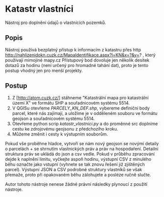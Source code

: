 # Katastr vlastníci

Nástroj pro doplnění údajů o vlastnících pozemků.

## Popis

Nástroj používá bezplatný přístup k informacím z katastru přes http http://nahlizenidokn.cuzk.cz/MapaIdentifikace.aspx?l=KN&x=?&y=? , který používají mimojiné mapy.cz Přístupový bod dovoluje jen několik desítek dotazů za hodinu (není určený pro hromadné tahání dat), proto je tento postup vhodný jen pro menší projekty.

## Postup

1. Z [http://atom.cuzk.cz/] stáhneme "Katastrální mapa pro katastrální území X" ve formátu SHP a souřadnicovém systému 5514.
2. V QGISu otevřeme *PARCELY_KN_DEF.shp*, vybereme definiční body parcel, které nás zajímají, a uložíme je v odděleném souboru ve formátu geojson a souřadnicovém systému 5514.
3. Otevřeme python scrip *katastr_vlastnici.py* a do proměnné src doplníme cestu ke zdrojovému geojsonu z předchozího kroku.
4. Můžeme změnit i cesty k výstupním souborům.

Pokud vše proběhne hladce, vytvoří se nám nový geojson se novými detaily o parcelách + se shrnutím vlastnických práv a práv na hospodaření. Detailní struktura práv se ukládá do json a csv vedle.
Pokud v průběhu zpracování dejde k naplnění limitu, vyčkejte aspoň hodinu, výstupní CSV z minulého běhu označte jako vstupní (vyhnete se tak znovu řešení již zjištěných parcel). Výstupní JSON a CSV podrobné struktury vlastníků se však přemaže, proto při opakovaném běhu zálohujete a posléze ručně slučte.


 Autor tohoto nástroje nenese žádné právní následky plynoucí z použití nástroje.
